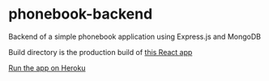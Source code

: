 # phonebook-backend

Backend of a simple phonebook application using Express.js and MongoDB

Build directory is the production build of [this React app](https://github.com/yusufake/phonebook-frontend)

[Run the app on Heroku](https://salty-citadel-27533.herokuapp.com)

